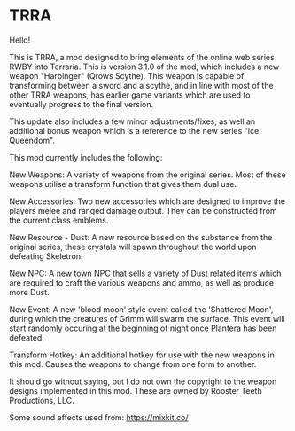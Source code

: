 # TRRA

Hello!

This is TRRA, a mod designed to bring elements of the online web series RWBY into Terraria.
This is version 3.1.0 of the mod, which includes a new weapon "Harbinger" (Qrows Scythe). This weapon is capable of transforming between a sword and a scythe, and in line with most of the other TRRA weapons, has earlier game variants which are used to eventually progress to the final version.

This update also includes a few minor adjustments/fixes, as well an additional bonus weapon which is a reference to the new series "Ice Queendom".

This mod currently includes the following:

New Weapons: A variety of weapons from the original series. Most of these weapons utilise a transform function that gives them dual use.

New Accessories: Two new accessories which are designed to improve the players melee and ranged damage output. They can be constructed from the current class emblems.

New Resource - Dust: A new resource based on the substance from the original series, these crystals will spawn throughout the world upon defeating Skeletron.

New NPC: A new town NPC that sells a variety of Dust related items which are required to craft the various weapons and ammo, as well as produce more Dust.

New Event: A new 'blood moon' style event called the 'Shattered Moon', during which the creatures of Grimm will swarm the surface. This event will start randomly occuring at the beginning of night once Plantera has been defeated.

Transform Hotkey: An additional hotkey for use with the new weapons in this mod. Causes the weapons to change from one form to another.

It should go without saying, but I do not own the copyright to the weapon designs implemented in this mod.
These are owned by Rooster Teeth Productions, LLC.

Some sound effects used from: https://mixkit.co/
